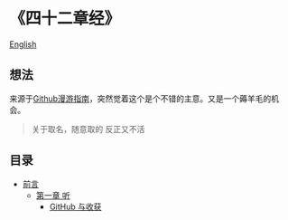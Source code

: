 # 《四十二章经》
[English](https://github.com/Jiangruoye/Forty-two-Chapters/blob/main/readme_en.md)
## 想法
来源于[Github漫游指南](https://github.com/phodal/github)，突然觉着这个是个不错的主意。又是一个薅羊毛的机会。
> 关于取名，随意取的 反正又不活
## 目录
*   [前言](./_post1.md#前言)
    *   [第一章 听]()
        *   [GitHub 与收获]()
